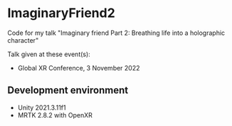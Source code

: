 # ImaginaryFriend2
Code for my talk "Imaginary friend Part 2: Breathing life into a holographic character"

Talk given at these event(s):
  * Global XR Conference, 3 November 2022

## Development environment

* Unity 2021.3.11f1
* MRTK 2.8.2 with OpenXR

